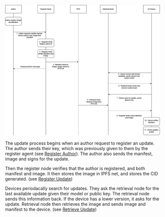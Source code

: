 ![Update Flow](FlowDiagramGeneral.drawio.png?raw=true "Update Flow")

The update process begins when an author request to register an update. The author sends
their key, which was previously given to them by the register agent (see [Register Author](./RegisterAuthor)).
The author also sends the manifest, image and signs for the update.

Then the register node verifies that the author is registered, and both manifest and image. It then 
stores the image in IPFS net, and stores the CID generated. (see [Register Update](./RegisterUpdate))

Devices periodacally search for updates. They ask the retrieval node for the last available update
given their model or public key. The retrieval node sends this information back. If the device
has a lower version, it asks for the update. Retrieval node then retrieves the image and sends image
and manifest to the device. (see [Retrieve Update](./RetrieveUpdate))
